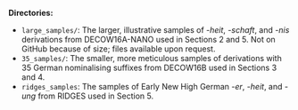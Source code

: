 **Directories:**

- `large_samples/`: The larger, illustrative samples of *-heit*, *-schaft*, and *-nis* derivations from DECOW16A-NANO used in Sections 2 and 5. Not on GitHub because of size; files available upon request.
- `35_samples/`: The smaller, more meticulous samples of derivations with 35 German nominalising suffixes from DECOW16B used in Sections 3 and 4.
- `ridges_samples`: The samples of Early New High German *-er*, *-heit*, and *-ung* from RIDGES used in Section 5.

